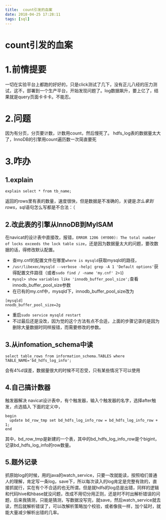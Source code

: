 ```yaml
---
title:  count引发的血案
date: 2018-04-25 17:28:11
tags: [sql]
---
```

# count引发的血案

# 1.前情提要
一切在实验平台上都跑的好好的，只是click测试了几下，没有正儿八经的压力测试，这不，部署到一个生产平台，开始发现问题了。log数据飙升，要上亿了，结果就是query页面卡卡卡。不能忍。

# 2.问题
因为有分页，分页要计数，计数用count，然后慢死了。
hdfs_log表的数据量太大了，InnoDB的引擎用count遍历数一次简直要死

# 3.咋办
## 1.explain
```
explain select * from tb_name;
```
返回的rows里有表的数量，速度很快，但是数据是不准确的，关键是*怎么拿到rows*，sql语句怎么写都是不合法：（

## 2.改此表的引擎从InnoDB到MyISAM
在navicat的设计表中直接改，报错，`ERROR 1206 (HY000): The total number of locks exceeds the lock table size`，还是因为数据量太大的问题，要改数据的话，得修改默认配置。
* 查my.cnf的配置文件在哪里`where is mysqld`获取mysqld的路径，
* `/usr/libexec/mysqld --verbose -help| grep -A 1 'Default options'`获得配置文件路径（或者`sudo find / -name 'my.cnf' 2>1`)
* `mysql> show variables like 'innodb_buffer_pool_size';`查看innodb_buffer_pool_size参数
* 在已有的my.cnf中，mysqld下，innodb_buffer_pool_size改为
```
[mysqld]
nnodb_buffer_pool_size=2g
```
* 重启`sudo service mysqld restart`
* 不过最后还是没改，因为觉的这个方法有点不合适，上面的步骤记录的是因为删除大量数据时同样报错，而需要修改的参数。

## 3.从infomation_schema中读
```
select table_rows from information_schema.TABLES where TABLE_NAME='bd_hdfs_log_info';
```
会有4%d误差，数据量很大的时候不可忍受，只有某些情况下可以使用

## 4.自己搞计数器
触发器解决
navicat设计表中，有个触发器，输入个触发器的名字，选择after触发，点选插入
下面的定义中，
```
begin
  update bd_row_tmp set bd_hdfs_log_info_row = bd_hdfs_log_info_row + 1;
end
```
其中，bd_row_tmp是新建的一个表，其中的bd_hdfs_log_info_row是个bigint，记录bd_hdfs_log_info的row数量。

## 5.题外记录
抓原始log的时候，用的java的watch_service，只要一改就能读，按照咱们普通人的理解，肯定写一条log，save下，所以每次读入的log肯定是完整有效的，直接抓就行，实在有个不合适的也无所谓。但是就hdfs的log总是出错，同样的逻辑和代码hive和hbase就没问题，改成不用切分用正则，还是时不时出解析错误的问题，后来我猜测，只能是猜测，写数据没写完，就save，然后watch_service就去读，然后就解析错误了，可以改解析策略加个校验，或者像我一样，加个延时，就能大量减少解析出错的几率。